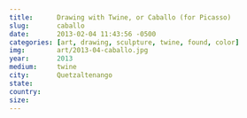 ```yaml
---
title:  	Drawing with Twine, or Caballo (for Picasso)
slug:		caballo
date:   	2013-02-04 11:43:56 -0500
categories: [art, drawing, sculpture, twine, found, color]
img:		art/2013-04-caballo.jpg
year:		2013
medium:		twine
city:		Quetzaltenango
state:
country:
size:
---
```

